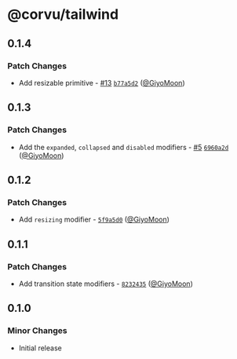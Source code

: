 # @corvu/tailwind

## 0.1.4

### Patch Changes

- Add resizable primitive - [#13](https://github.com/corvudev/corvu/pull/13) [`b77a5d2`](https://github.com/corvudev/corvu/commit/b77a5d2404da37a5f2e0402a082aaddbdab6b5e0) ([@GiyoMoon](https://github.com/GiyoMoon))

## 0.1.3

### Patch Changes

- Add the `expanded`, `collapsed` and `disabled` modifiers - [#5](https://github.com/corvudev/corvu/pull/5) [`6960a2d`](https://github.com/corvudev/corvu/commit/6960a2d269bb3c680b36a52e42b7dab23fa9a040) ([@GiyoMoon](https://github.com/GiyoMoon))

## 0.1.2

### Patch Changes

- Add `resizing` modifier - [`5f9a5d0`](https://github.com/corvudev/corvu/commit/5f9a5d03f108ff0c23895951955bb97a9cdad20b) ([@GiyoMoon](https://github.com/GiyoMoon))

## 0.1.1

### Patch Changes

- Add transition state modifiers - [`8232435`](https://github.com/corvudev/corvu/commit/8232435a820aa44857428f8fcf27a354f95c70b6) ([@GiyoMoon](https://github.com/GiyoMoon))

## 0.1.0

### Minor Changes

- Initial release
